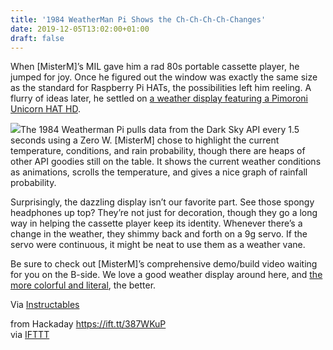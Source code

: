 ```yaml
---
title: '1984 WeatherMan Pi Shows the Ch-Ch-Ch-Ch-Changes'
date: 2019-12-05T13:02:00+01:00
draft: false
---
```


When \[MisterM\]’s MIL gave him a rad 80s portable cassette player, he jumped for joy. Once he figured out the window was exactly the same size as the standard for Raspberry Pi HATs, the possibilities left him reeling. A flurry of ideas later, he settled on [a weather display featuring a Pimoroni Unicorn HAT HD](http://kyliemander.com/blog/2019/12/03/new-project-the-1984-weatherman-pi/).

[![](https://hackaday.com/wp-content/uploads/2019/12/weatherman-shimmy.gif?w=368)](https://hackaday.com/wp-content/uploads/2019/12/weatherman-shimmy.gif)The 1984 Weatherman Pi pulls data from the Dark Sky API every 1.5 seconds using a Zero W. \[MisterM\] chose to highlight the current temperature, conditions, and rain probability, though there are heaps of other API goodies still on the table. It shows the current weather conditions as animations, scrolls the temperature, and gives a nice graph of rainfall probability.

Surprisingly, the dazzling display isn’t our favorite part. See those spongy headphones up top? They’re not just for decoration, though they go a long way in helping the cassette player keep its identity. Whenever there’s a change in the weather, they shimmy back and forth on a 9g servo. If the servo were continuous, it might be neat to use them as a weather vane.

Be sure to check out \[MisterM\]’s comprehensive demo/build video waiting for you on the B-side. We love a good weather display around here, and [the more colorful and literal](https://hackaday.com/2019/06/12/ikea-cloud-lamp-displays-the-weather-with-esp8266/), the better.

Via [Instructables](https://www.instructables.com/id/1984-WeatherMan-Pi/)

  
  
from Hackaday https://ift.tt/387WKuP  
via [IFTTT](https://ifttt.com/?ref=da&site=blogger)